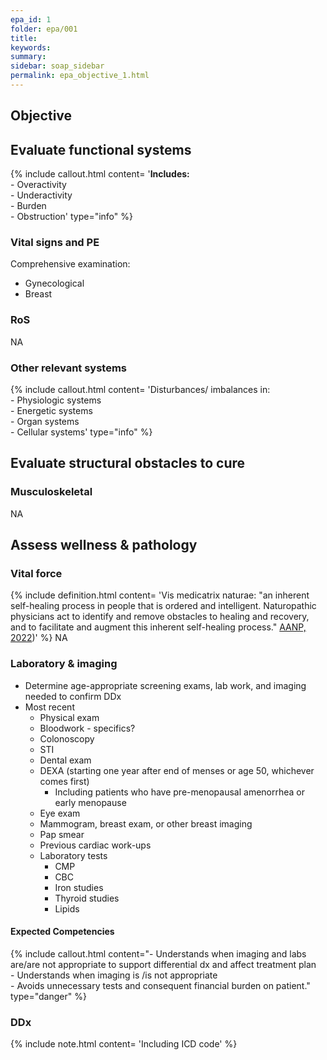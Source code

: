 ```yaml
---
epa_id: 1
folder: epa/001
title: 
keywords: 
summary: 
sidebar: soap_sidebar
permalink: epa_objective_1.html
---
```

## Objective
## Evaluate functional systems
{% include callout.html content= '**Includes:**<br>- Overactivity<br>- Underactivity<br>- Burden<br>- Obstruction' type="info" %}
  
### Vital signs and PE
Comprehensive examination:
- Gynecological
- Breast

### RoS
NA

### Other relevant systems
{% include callout.html content= 'Disturbances/ imbalances in:<br>- Physiologic systems<br>- Energetic systems<br>- Organ systems<br>- Cellular systems' type="info" %}

## Evaluate structural obstacles to cure
### Musculoskeletal
NA

## Assess wellness & pathology
### Vital force
{% include definition.html content= 'Vis medicatrix naturae: "an inherent self-healing process in people that is ordered and intelligent. Naturopathic physicians act to identify and remove obstacles to healing and recovery, and to facilitate and augment this inherent self-healing process." [AANP, 2022](https://naturopathic.org/page/PrinciplesNaturopathicMedicine?&hhsearchterms=%22vis+and+medicatrix+and+naturae%22))' %}
NA

### Laboratory & imaging
- Determine age-appropriate screening exams, lab work, and imaging needed to confirm DDx
- Most recent 
  - Physical exam
  - Bloodwork - specifics?
  - Colonoscopy 
  - STI
  - Dental exam
  - DEXA (starting one year after end of menses or age 50, whichever comes first)
    - Including patients who have pre-menopausal amenorrhea or early menopause
  - Eye exam
  - Mammogram, breast exam, or other breast imaging
  - Pap smear
  - Previous cardiac work-ups
  - Laboratory tests
    - CMP
    - CBC
    - Iron studies
    - Thyroid studies
    - Lipids

#### Expected Competencies
{% include callout.html content="- Understands when imaging and labs are/are not appropriate to support differential dx and affect treatment plan<br>- Understands when imaging is /is not appropriate<br>- Avoids unnecessary tests and consequent financial burden on patient." type="danger" %}


### DDx
{% include note.html content= 'Including ICD code' %}
